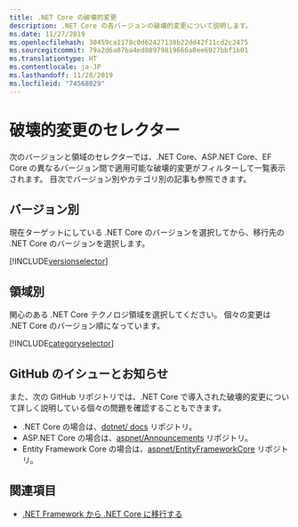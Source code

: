 ```yaml
---
title: .NET Core の破壊的変更
description: .NET Core の各バージョンの破壊的変更について説明します。
ms.date: 11/27/2019
ms.openlocfilehash: 30459ca1178c0d62427138b22dd42f11cd2c2475
ms.sourcegitcommit: 79a2d6a07ba4ed08979819666a0ee6927bbf1b01
ms.translationtype: HT
ms.contentlocale: ja-JP
ms.lasthandoff: 11/28/2019
ms.locfileid: "74568029"
---
```

# <a name="breaking-change-selectors"></a>破壊的変更のセレクター

次のバージョンと領域のセレクターでは、.NET Core、ASP.NET Core、EF Core の異なるバージョン間で適用可能な破壊的変更がフィルターして一覧表示されます。 目次でバージョン別やカテゴリ別の記事も参照できます。

## <a name="by-version"></a>バージョン別

現在ターゲットにしている .NET Core のバージョンを選択してから、移行先の .NET Core のバージョンを選択します。

[!INCLUDE[versionselector](~/includes/core-changes/versionselector.md)]

## <a name="by-area"></a>領域別

関心のある .NET Core テクノロジ領域を選択してください。 個々の変更は .NET Core のバージョン順になっています。

[!INCLUDE[categoryselector](~/includes/core-changes/categoryselector.md)]

## <a name="github-issues-and-announcements"></a>GitHub のイシューとお知らせ

また、次の GitHub リポジトリでは、.NET Core で導入された破壊的変更について詳しく説明している個々の問題を確認することもできます。

- .NET Core の場合は、[dotnet/ docs](https://github.com/dotnet/docs/issues?q=is%3Aissue+label%3Abreaking-change) リポジトリ。
- ASP.NET Core の場合は、[aspnet/Announcements](https://github.com/aspnet/Announcements/issues?q=is%3Aissue+is%3Aopen+label%3A%22Breaking+change%22+label%3A3.0.0) リポジトリ。
- Entity Framework Core の場合は、[aspnet/EntityFrameworkCore](https://github.com/aspnet/EntityFrameworkCore/issues?q=is%3Aopen+is%3Aissue+label%3Abreaking-change) リポジトリ。

## <a name="see-also"></a>関連項目

- [.NET Framework から .NET Core に移行する](../porting/index.md)
